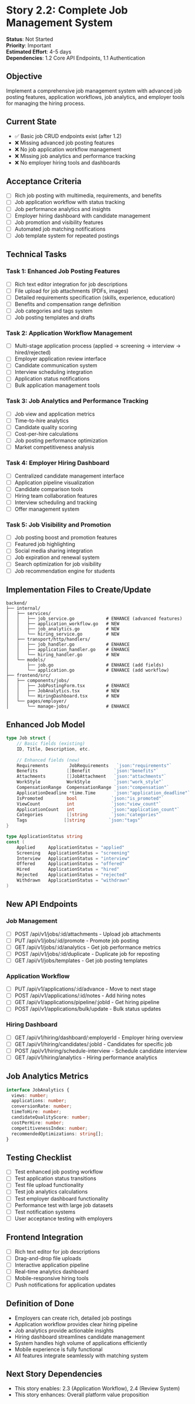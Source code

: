 # Story 2.2: Complete Job Management System

**Status**: Not Started  
**Priority**: Important  
**Estimated Effort**: 4-5 days  
**Dependencies**: 1.2 Core API Endpoints, 1.1 Authentication

## Objective
Implement a comprehensive job management system with advanced job posting features, application workflows, job analytics, and employer tools for managing the hiring process.

## Current State
- ✅ Basic job CRUD endpoints exist (after 1.2)
- ❌ Missing advanced job posting features
- ❌ No job application workflow management
- ❌ Missing job analytics and performance tracking
- ❌ No employer hiring tools and dashboards

## Acceptance Criteria
- [ ] Rich job posting with multimedia, requirements, and benefits
- [ ] Job application workflow with status tracking
- [ ] Job performance analytics and insights
- [ ] Employer hiring dashboard with candidate management
- [ ] Job promotion and visibility features
- [ ] Automated job matching notifications
- [ ] Job template system for repeated postings

## Technical Tasks

### Task 1: Enhanced Job Posting Features
- [ ] Rich text editor integration for job descriptions
- [ ] File upload for job attachments (PDFs, images)
- [ ] Detailed requirements specification (skills, experience, education)
- [ ] Benefits and compensation range definition
- [ ] Job categories and tags system
- [ ] Job posting templates and drafts

### Task 2: Application Workflow Management
- [ ] Multi-stage application process (applied → screening → interview → hired/rejected)
- [ ] Employer application review interface
- [ ] Candidate communication system
- [ ] Interview scheduling integration
- [ ] Application status notifications
- [ ] Bulk application management tools

### Task 3: Job Analytics and Performance Tracking
- [ ] Job view and application metrics
- [ ] Time-to-hire analytics
- [ ] Candidate quality scoring
- [ ] Cost-per-hire calculations
- [ ] Job posting performance optimization
- [ ] Market competitiveness analysis

### Task 4: Employer Hiring Dashboard
- [ ] Centralized candidate management interface
- [ ] Application pipeline visualization
- [ ] Candidate comparison tools
- [ ] Hiring team collaboration features
- [ ] Interview scheduling and tracking
- [ ] Offer management system

### Task 5: Job Visibility and Promotion
- [ ] Job posting boost and promotion features
- [ ] Featured job highlighting
- [ ] Social media sharing integration
- [ ] Job expiration and renewal system
- [ ] Search optimization for job visibility
- [ ] Job recommendation engine for students

## Implementation Files to Create/Update
```
backend/
├── internal/
│   ├── services/
│   │   ├── job_service.go            # ENHANCE (advanced features)
│   │   ├── application_workflow.go   # NEW
│   │   ├── job_analytics.go          # NEW
│   │   └── hiring_service.go         # NEW
│   ├── transport/http/handlers/
│   │   ├── job_handler.go            # ENHANCE
│   │   ├── application_handler.go    # ENHANCE
│   │   └── hiring_handler.go         # NEW
│   └── models/
│       ├── job.go                    # ENHANCE (add fields)
│       └── application.go            # ENHANCE (add workflow)
├── frontend/src/
│   ├── components/jobs/
│   │   ├── JobPostingForm.tsx        # ENHANCE
│   │   ├── JobAnalytics.tsx          # NEW
│   │   └── HiringDashboard.tsx       # NEW
│   └── pages/employer/
│       └── manage-jobs/              # ENHANCE
```

## Enhanced Job Model
```go
type Job struct {
    // Basic fields (existing)
    ID, Title, Description, etc.
    
    // Enhanced fields (new)
    Requirements        JobRequirements   `json:"requirements"`
    Benefits           []Benefit         `json:"benefits"`
    Attachments        []JobAttachment   `json:"attachments"`
    WorkStyle          WorkStyle         `json:"work_style"`
    CompensationRange  CompensationRange `json:"compensation"`
    ApplicationDeadline *time.Time       `json:"application_deadline"`
    IsPromoted         bool             `json:"is_promoted"`
    ViewCount          int              `json:"view_count"`
    ApplicationCount   int              `json:"application_count"`
    Categories         []string         `json:"categories"`
    Tags              []string         `json:"tags"`
}

type ApplicationStatus string
const (
    Applied     ApplicationStatus = "applied"
    Screening   ApplicationStatus = "screening" 
    Interview   ApplicationStatus = "interview"
    Offered     ApplicationStatus = "offered"
    Hired       ApplicationStatus = "hired"
    Rejected    ApplicationStatus = "rejected"
    Withdrawn   ApplicationStatus = "withdrawn"
)
```

## New API Endpoints
### Job Management
- [ ] POST /api/v1/jobs/:id/attachments - Upload job attachments
- [ ] PUT /api/v1/jobs/:id/promote - Promote job posting  
- [ ] GET /api/v1/jobs/:id/analytics - Get job performance metrics
- [ ] POST /api/v1/jobs/:id/duplicate - Duplicate job for reposting
- [ ] GET /api/v1/jobs/templates - Get job posting templates

### Application Workflow
- [ ] PUT /api/v1/applications/:id/advance - Move to next stage
- [ ] POST /api/v1/applications/:id/notes - Add hiring notes
- [ ] GET /api/v1/applications/pipeline/:jobId - Get hiring pipeline
- [ ] POST /api/v1/applications/bulk/update - Bulk status updates

### Hiring Dashboard
- [ ] GET /api/v1/hiring/dashboard/:employerId - Employer hiring overview
- [ ] GET /api/v1/hiring/candidates/:jobId - Candidates for specific job
- [ ] POST /api/v1/hiring/schedule-interview - Schedule candidate interview
- [ ] GET /api/v1/hiring/analytics - Hiring performance analytics

## Job Analytics Metrics
```typescript
interface JobAnalytics {
  views: number;
  applications: number;
  conversionRate: number;
  timeToHire: number;
  candidateQualityScore: number;
  costPerHire: number;
  competitivenessIndex: number;
  recommendedOptimizations: string[];
}
```

## Testing Checklist
- [ ] Test enhanced job posting workflow
- [ ] Test application status transitions
- [ ] Test file upload functionality
- [ ] Test job analytics calculations
- [ ] Test employer dashboard functionality
- [ ] Performance test with large job datasets
- [ ] Test notification systems
- [ ] User acceptance testing with employers

## Frontend Integration
- [ ] Rich text editor for job descriptions
- [ ] Drag-and-drop file uploads
- [ ] Interactive application pipeline
- [ ] Real-time analytics dashboard
- [ ] Mobile-responsive hiring tools
- [ ] Push notifications for application updates

## Definition of Done
- Employers can create rich, detailed job postings
- Application workflow provides clear hiring pipeline
- Job analytics provide actionable insights
- Hiring dashboard streamlines candidate management
- System handles high volume of applications efficiently
- Mobile experience is fully functional
- All features integrate seamlessly with matching system

## Next Story Dependencies
- This story enables: 2.3 (Application Workflow), 2.4 (Review System)
- This story enhances: Overall platform value proposition